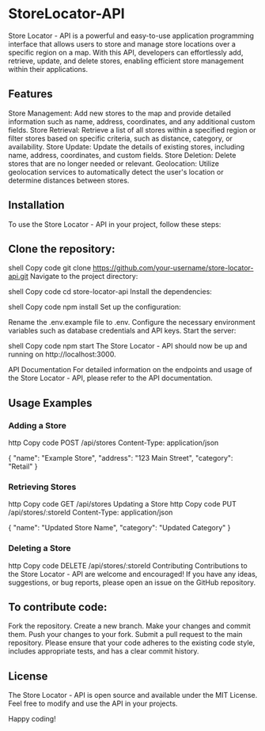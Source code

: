 # StoreLocator-API

Store Locator - API is a powerful and easy-to-use application programming interface that allows users to store and manage store locations over a specific region on a map. With this API, developers can effortlessly add, retrieve, update, and delete stores, enabling efficient store management within their applications.

## Features
Store Management: Add new stores to the map and provide detailed information such as name, address, coordinates, and any additional custom fields.
Store Retrieval: Retrieve a list of all stores within a specified region or filter stores based on specific criteria, such as distance, category, or availability.
Store Update: Update the details of existing stores, including name, address, coordinates, and custom fields.
Store Deletion: Delete stores that are no longer needed or relevant.
Geolocation: Utilize geolocation services to automatically detect the user's location or determine distances between stores.
## Installation
To use the Store Locator - API in your project, follow these steps:

## Clone the repository:

shell
Copy code
git clone https://github.com/your-username/store-locator-api.git
Navigate to the project directory:

shell
Copy code
cd store-locator-api
Install the dependencies:

shell
Copy code
npm install
Set up the configuration:

Rename the .env.example file to .env.
Configure the necessary environment variables such as database credentials and API keys.
Start the server:

shell
Copy code
npm start
The Store Locator - API should now be up and running on http://localhost:3000.

API Documentation
For detailed information on the endpoints and usage of the Store Locator - API, please refer to the API documentation.

## Usage Examples
### Adding a Store
http
Copy code
POST /api/stores
Content-Type: application/json

{
  "name": "Example Store",
  "address": "123 Main Street",
  "category": "Retail"
}
### Retrieving Stores
http
Copy code
GET /api/stores
Updating a Store
http
Copy code
PUT /api/stores/:storeId
Content-Type: application/json

{
  "name": "Updated Store Name",
  "category": "Updated Category"
}
### Deleting a Store
http
Copy code
DELETE /api/stores/:storeId
Contributing
Contributions to the Store Locator - API are welcome and encouraged! If you have any ideas, suggestions, or bug reports, please open an issue on the GitHub repository.

## To contribute code:

Fork the repository.
Create a new branch.
Make your changes and commit them.
Push your changes to your fork.
Submit a pull request to the main repository.
Please ensure that your code adheres to the existing code style, includes appropriate tests, and has a clear commit history.

## License
The Store Locator - API is open source and available under the MIT License. Feel free to modify and use the API in your projects.

Happy coding!
